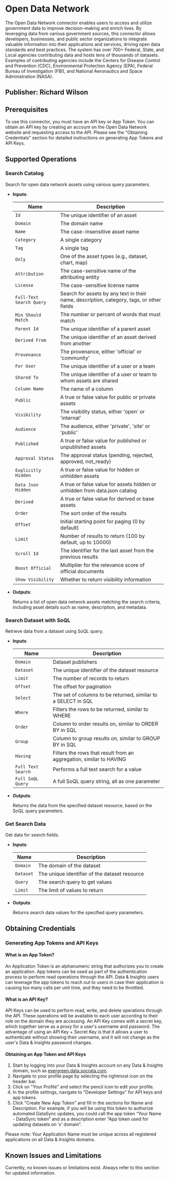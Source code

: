 # Open Data Network

The Open Data Network connector enables users to access and utilize government data to improve decision-making and enrich lives. By leveraging data from various government sources, this connector allows developers, businesses, and public sector organizations to integrate valuable information into their applications and services, driving open data standards and best practices. The system has over 700+ Federal, State, and Local agencies contributing data and hosts tens of thousands of datasets. Examples of contributing agencies include the Centers for Disease Control and Prevention (CDC), Environmental Protection Agency (EPA), Federal Bureau of Investigation (FBI), and National Aeronautics and Space Administration (NASA).

## Publisher: Richard Wilson

## Prerequisites

To use this connector, you must have an API key or App Token. You can obtain an API key by creating an account on the Open Data Network website and requesting access to the API. Please see the "Obtaining Credentials" section for detailed instructions on generating App Tokens and API Keys.

## Supported Operations

### Search Catalog

Search for open data network assets using various query parameters.

- **Inputs**:

  | Name               | Description                                                                                           |
  |--------------------|-------------------------------------------------------------------------------------------------------|
  | `Id`               | The unique identifier of an asset                                                                     |
  | `Domain`           | The domain name                                                                                       |
  | `Name`             | The case-insensitive asset name                                                                       |
  | `Category`         | A single category                                                                                     |
  | `Tag`              | A single tag                                                                                          |
  | `Only`             | One of the asset types (e.g., dataset, chart, map)                                                    |
  | `Attribution`      | The case-sensitive name of the attributing entity                                                     |
  | `License`          | The case-sensitive license name                                                                       |
  | `Full-Text Search Query` | Search for assets by any text in their name, description, category, tags, or other fields       |
  | `Min Should Match` | The number or percent of words that must match                                                        |
  | `Parent Id`        | The unique identifier of a parent asset                                                               |
  | `Derived From`     | The unique identifier of an asset derived from another                                                |
  | `Provenance`       | The provenance, either 'official' or 'community'                                                      |
  | `For User`         | The unique identifier of a user or a team                                                             |
  | `Shared To`        | The unique identifier of a user or team to whom assets are shared                                     |
  | `Column Name`      | The name of a column                                                                                  |
  | `Public`           | A true or false value for public or private assets                                                    |
  | `Visibility`       | The visibility status, either 'open' or 'internal'                                                    |
  | `Audience`         | The audience, either 'private', 'site' or 'public'                                                    |
  | `Published`        | A true or false value for published or unpublished assets                                             |
  | `Approval Status`  | The approval status (pending, rejected, approved, not_ready)                                          |
  | `Explicitly Hidden`| A true or false value for hidden or unhidden assets                                                   |
  | `Data Json Hidden` | A true or false value for assets hidden or unhidden from data.json catalog                            |
  | `Derived`          | A true or false value for derived or base assets                                                      |
  | `Order`            | The sort order of the results                                                                         |
  | `Offset`           | Initial starting point for paging (0 by default)                                                      |
  | `Limit`            | Number of results to return (100 by default, up to 10000)                                             |
  | `Scroll Id`        | The identifier for the last asset from the previous results                                           |
  | `Boost Official`   | Multiplier for the relevance score of official documents                                              |
  | `Show Visibility`  | Whether to return visibility information                                                              |

- **Outputs**:

  Returns a list of open data network assets matching the search criteria, including asset details such as name, description, and metadata.

### Search Dataset with SoQL

Retrieve data from a dataset using SoQL query.

- **Inputs**:

  | Name                | Description                                                      |
  |---------------------|------------------------------------------------------------------|
  | `Domain`            | Dataset publishers                                               |
  | `Dataset`           | The unique identifier of the dataset resource                    |
  | `Limit`             | The number of records to return                                  |
  | `Offset`            | The offset for pagination                                        |
  | `Select`            | The set of columns to be returned, similar to a SELECT in SQL    |
  | `Where`             | Filters the rows to be returned, similar to WHERE                |
  | `Order`             | Column to order results on, similar to ORDER BY in SQL           |
  | `Group`             | Column to group results on, similar to GROUP BY in SQL           |
  | `Having`            | Filters the rows that result from an aggregation, similar to HAVING |
  | `Full Text Search`  | Performs a full text search for a value                          |
  | `Full SoQL Query`   | A full SoQL query string, all as one parameter                   |

- **Outputs**:

  Returns the data from the specified dataset resource, based on the SoQL query parameters.

### Get Search Data

Get data for search fields.

- **Inputs**:

  | Name      | Description                                        |
  |-----------|----------------------------------------------------|
  | `Domain`  | The domain of the dataset                          |
  | `Dataset` | The unique identifier of the dataset resource      |
  | `Query`   | The search query to get values                     |
  | `Limit`   | The limit of values to return                      |

- **Outputs**:

  Returns search data values for the specified query parameters.

## Obtaining Credentials

### Generating App Tokens and API Keys

#### What is an App Token?

An Application Token is an alphanumeric string that authorizes you to create an application. App tokens can be used as part of the authentication process to perform read operations through the API. Data & Insights users can leverage the app tokens to reach out to users in case their application is causing too many calls per unit time, and they need to be throttled.

#### What is an API Key?

API Keys can be used to perform read, write, and delete operations through the API. These operations will be available to each user according to their role on the domain they are accessing. An API Key comes with a secret key, which together serve as a proxy for a user's username and password. The advantage of using an API Key + Secret Key is that it allows a user to authenticate without showing their username, and it will not change as the user's Data & Insights password changes.

#### Obtaining an App Token and API Keys

1. Start by logging into your Data & Insights account on any Data & Insights domain, such as [evergreen.data.socrata.com](https://evergreen.data.socrata.com).
2. Navigate to your profile page by selecting the rightmost icon on the header bar.
3. Click on "Your Profile" and select the pencil icon to edit your profile.
4. In the profile settings, navigate to "Developer Settings" for API keys and app tokens.
5. Click "Create New App Token" and fill in the sections for Name and Description. For example, if you will be using this token to authorize automated DataSync updates, you could call the app token “Your Name - DataSync token” and as a description enter “App token used for updating datasets on ‘x’ domain”.

Please note: Your Application Name must be unique across all registered applications on all Data & Insights domains.

## Known Issues and Limitations

Currently, no known issues or limitations exist. Always refer to this section for updated information.

